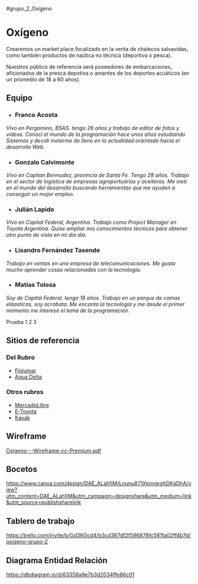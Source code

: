 #grupo_2_Oxígeno



# Oxígeno



Crearemos un market place focalizado en la venta de chalecos salvavidas, como también productos de naútica no técnica (deportiva o pesca).

Nuestros público de referencia será poseedores de embarcaciones, aficionados de la presca depotiva o amantes de los deportes acuáticos (en un promedio de 18 a 60 años).

 
 

## Equipo

- ### Franco Acosta 
*Vivo en Pergamino, BSAS. tengo 26 años y trabajo de editor de fotos y videos. Conocí el mundo de la programación hace unos años estudiando Sistemas y decidí meterme de lleno en la actualidad orientado hacia el desarrollo Web.*
- ### Gonzalo Calvimonte
*Vivo en Capitan Bermudez, provincia de Santa Fe. Tengo 28 años. Trabajo en el sector de logistica de empresas agroportuarias y aceiteras. Me meti en el mundo del desarrollo buscando herramientas que me ayuden a conseguir un mejor empleo.*
- ### Julián Lapido
*Vivo en Capital Federal, Argentina. Trabajo como Project Manager en Toyota Argentina. Quise ampliar mis conocimientos técnicos para obtener otro punto de vista en mi día día.*
- ### Lisandro Fernández Tasende
*Trabajo en ventas en una empresa de telecomunicaciones. Me gusta mucho aprender cosas relacionadas con la tecnología.*
- ### Matías Tolosa
*Soy de Capital Federal, tengo 18 años. Trabajo en un parque de camas eláasticas, soy acróbata. Me encanta la tecnología y me desde el primer momento me interesó el tema de la programación.*


Prueba 1 2 3










## Sitios de referencia

### Del Rubro
 - [Flojumar](https://www.flojumar.com/)
 - [Aqua Delta](https://www.aquadelta.com.ar/marca/aquafloat.html)

### Otros rubros
 - [MercadoLibre](https://www.mercadolibre.com.ar/)
 - [E-Toyota](https://e.toyota.com.ar/inventory)
 - [Kavak](https://www.kavak.com/ar)
 
 
 
 
 
 ## Wireframe
 


[Oxigeno---Wireframe-cc-Premium.pdf](https://github.com/JuliLapido/grupo_2/files/9047922/Oxigeno---Wireframe-cc-Premium.pdf)

## Bocetos

https://www.canva.com/design/DAE_ALah1jM/Lnunu871XknvgrghDKgDhA/view?utm_content=DAE_ALah1jM&utm_campaign=designshare&utm_medium=link&utm_source=publishsharelink


## Tablero de trabajo

https://trello.com/invite/b/Gd36Gcd4/b3cd367df2f596878fc581fa02ff4b7d/oxigeno-grupo-2



## Diagrama Entidad Relación

https://dbdiagram.io/d/63358a9e7b3d2034ffe86c01

